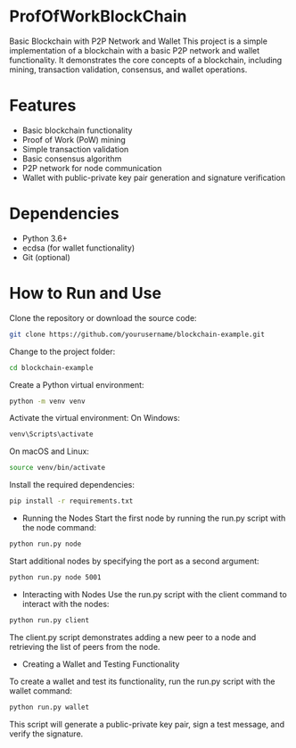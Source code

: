 # ProfOfWorkBlockChain

Basic Blockchain with P2P Network and Wallet
This project is a simple implementation of a blockchain with a basic P2P network and wallet functionality. It demonstrates the core concepts of a blockchain, including mining, transaction validation, consensus, and wallet operations.

# Features
- Basic blockchain functionality
- Proof of Work (PoW) mining
- Simple transaction validation
- Basic consensus algorithm
- P2P network for node communication
- Wallet with public-private key pair generation and signature verification

# Dependencies
- Python 3.6+
- ecdsa (for wallet functionality)
- Git (optional)

# How to Run and Use
Clone the repository or download the source code:
```sh
git clone https://github.com/yourusername/blockchain-example.git
```
Change to the project folder:
```sh
cd blockchain-example
```
Create a Python virtual environment:
```sh
python -m venv venv
```
Activate the virtual environment:
On Windows:
```bash
venv\Scripts\activate
```
On macOS and Linux:
```sh
source venv/bin/activate
```
Install the required dependencies:
```sh
pip install -r requirements.txt
```
- Running the Nodes
Start the first node by running the run.py script with the node command:
```sh
python run.py node
```
Start additional nodes by specifying the port as a second argument:
```sh
python run.py node 5001
```
- Interacting with Nodes
Use the run.py script with the client command to interact with the nodes:
```sh
python run.py client
```
The client.py script demonstrates adding a new peer to a node and retrieving the list of peers from the node.

- Creating a Wallet and Testing Functionality

To create a wallet and test its functionality, run the run.py script with the wallet command:
```python
python run.py wallet
```
This script will generate a public-private key pair, sign a test message, and verify the signature.